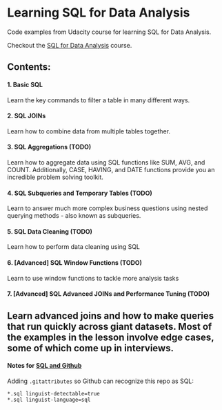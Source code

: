 # Learning SQL for Data Analysis

Code examples from Udacity course for learning SQL for Data Analysis.

Checkout the [SQL for Data Analysis](https://www.udacity.com/course/sql-for-data-analysis--ud198) course.

## Contents:
#### 1. Basic SQL
Learn the key commands to filter a table in many different ways.
#### 2. SQL JOINs
Learn how to combine data from multiple tables together.
#### 3. SQL Aggregations (TODO)
Learn how to aggregate data using SQL functions like SUM, AVG, and COUNT. 
Additionally, CASE, HAVING, and DATE functions provide you an incredible problem solving toolkit.
#### 4. SQL Subqueries and Temporary Tables (TODO)
Learn to answer much more complex business questions using nested querying methods - also known as subqueries.
#### 5. SQL Data Cleaning (TODO)
Learn how to perform data cleaning using SQL
#### 6. [Advanced] SQL Window Functions (TODO)
Learn to use window functions to tackle more analysis tasks
#### 7. [Advanced] SQL Advanced JOINs and Performance Tuning (TODO)
Learn advanced joins and how to make queries that run quickly across giant datasets. 
Most of the examples in the lesson involve edge cases, some of which come up in interviews.
---
#### Notes for [SQL and Github](https://github.com/github/linguist/issues/3666)
Adding `.gitattributes` so Github can recognize this repo as SQL:
```
*.sql linguist-detectable=true
*.sql linguist-language=sql
```